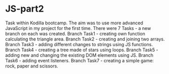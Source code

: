 # JS-part2
Task within Kodilla bootcamp. The aim was to use more advanced JavaScript in my project for the first time.
There were 7 Tasks - a new branch on each was created.
Branch Task1 - creating own function calculating the triangle area.
Branch Task2 - creating and joining two arrays.
Branch Task3 - adding different changes to strings using JS functions.
Branch Task4 - creating a tree made of stars using loops.
Branch Task5 - adding new and changing the existing DOM elements using JS.
Branch Task6 - adding event listeners.
Branch Task7 - creating a simple game: rock, paper and scissors.
